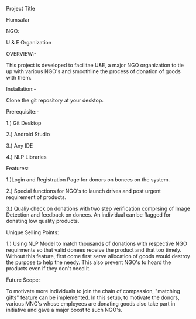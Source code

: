 Project Title

Humsafar

NGO:

U & E Organization


OVERVIEW:-

This project is developed to facilitae U&E, a major NGO organization to tie up with various NGO's and smoothline the process of donation of goods with them.

Installation:-

Clone the git repository at your desktop.

Prerequisite:-

1.) Git Desktop

2.) Android Studio

3.) Any IDE

4.) NLP Libraries

Features:

1.)Login and Registration Page for donors on bonees on the system.

2.) Special functions for NGO's to launch drives and post urgent requirement of products.

3.) Qualiy check on donations with two step verification comprsing of Image Detection and feedback on donees. An individual can be flagged for donating low quality products.

Unique Selling Points:

1.) Using NLP Model to match thousands of donations with respective NGO requirments so that valid donees receive the product and that too timely. Without this feature, first come first serve allocation of goods would destroy the purpose to help the needy. This also prevent NGO's to hoard the products even if they don't need it.

Future Scope:

To motivate more individuals to join the chain of compassion, "matching gifts" feature  can be implemented. In this setup, to motivate the donors, various MNC's whose employees are donating goods also take part in initiative and gave a major boost to such NGO's. 
